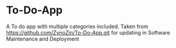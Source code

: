 # To-Do-App
A To do app with multiple categories included.
Taken from https://github.com/ZynoZin/To-Do-App.git for updating in Software Maintenance and Deployment
